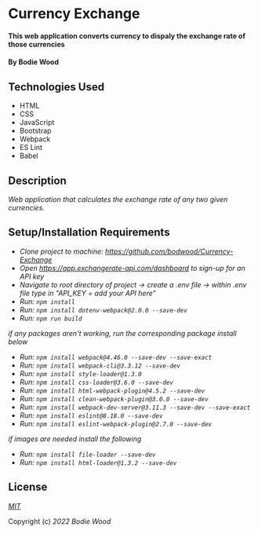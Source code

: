 # Currency Exchange

#### This web application converts currency to dispaly the exchange rate of those currencies

#### By Bodie Wood

## Technologies Used

* HTML
* CSS
* JavaScript
* Bootstrap
* Webpack
* ES Lint
* Babel

## Description
_Web application that calculates the exchange rate of any two given currencies._

## Setup/Installation Requirements

* _Clone project to machine: https://github.com/bodwood/Currency-Exchange_
* _Open https://app.exchangerate-api.com/dashboard to sign-up for an API key_
* _Navigate to root directory of project -> create a .env file -> within .env file type in "API_KEY = add your API here"_
* _Run: ```npm install```_
* _Run:  ```npm install dotenv-webpack@2.0.0 --save-dev```_
* _Run: ```npm run build```_

_if any packages aren't working, run the corresponding package install below_

* _Run: ```npm install webpack@4.46.0 --save-dev --save-exact```_
* _Run: ```npm install webpack-cli@3.3.12 --save-dev```_
* _Run: ```npm install style-loader@1.3.0```_
* _Run: ```npm install css-loader@3.6.0 --save-dev```_
* _Run: ```npm install html-webpack-plugin@4.5.2 --save-dev```_
* _Run: ```npm install clean-webpack-plugin@3.0.0 --save-dev```_
* _Run: ```npm install webpack-dev-server@3.11.3 --save-dev --save-exact```_
* _Run: ```npm install eslint@8.18.0 --save-dev```_
* _Run: ```npm install eslint-webpack-plugin@2.7.0 --save-dev```_

_if images are needed install the following_

* _Run: ```npm install file-loader --save-dev```_
* _Run: ```npm install html-loader@1.3.2 --save-dev```_

## License
_[MIT](https://en.wikipedia.org/wiki/MIT_License)_ 

Copyright (c) _2022_ _Bodie Wood_
